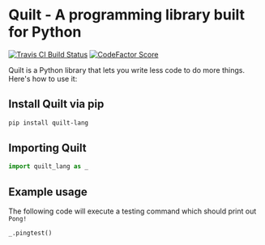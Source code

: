 # Quilt - A programming library built for Python

[![Travis CI Build Status](https://img.shields.io/travis/com/Richienb/quilt/master.svg?style=for-the-badge)](https://travis-ci.com/Richienb/quilt)
[![CodeFactor Score](https://www.codefactor.io/repository/github/richienb/quilt/badge?style=for-the-badge)](https://www.codefactor.io/repository/github/richienb/quilt)

Quilt is a Python library that lets you write less code to do more things. Here's how to use it:

## Install Quilt via pip

```sh
pip install quilt-lang
```

## Importing Quilt

```py
import quilt_lang as _
```

## Example usage

The following code will execute a testing command which should print out `Pong!`

```py
_.pingtest()
```

